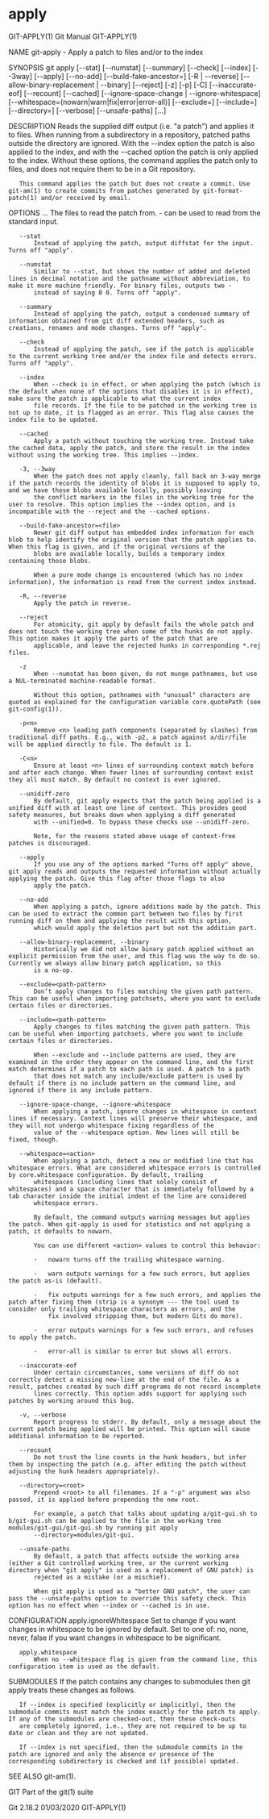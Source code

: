  # apply 
GIT-APPLY(1)                                                                                      Git Manual                                                                                     GIT-APPLY(1)

NAME
       git-apply - Apply a patch to files and/or to the index

SYNOPSIS
       git apply [--stat] [--numstat] [--summary] [--check] [--index] [--3way]
                 [--apply] [--no-add] [--build-fake-ancestor=<file>] [-R | --reverse]
                 [--allow-binary-replacement | --binary] [--reject] [-z]
                 [-p<n>] [-C<n>] [--inaccurate-eof] [--recount] [--cached]
                 [--ignore-space-change | --ignore-whitespace]
                 [--whitespace=(nowarn|warn|fix|error|error-all)]
                 [--exclude=<path>] [--include=<path>] [--directory=<root>]
                 [--verbose] [--unsafe-paths] [<patch>...]

DESCRIPTION
       Reads the supplied diff output (i.e. "a patch") and applies it to files. When running from a subdirectory in a repository, patched paths outside the directory are ignored. With the --index option
       the patch is also applied to the index, and with the --cached option the patch is only applied to the index. Without these options, the command applies the patch only to files, and does not require
       them to be in a Git repository.

       This command applies the patch but does not create a commit. Use git-am(1) to create commits from patches generated by git-format-patch(1) and/or received by email.

OPTIONS
       <patch>...
           The files to read the patch from.  - can be used to read from the standard input.

       --stat
           Instead of applying the patch, output diffstat for the input. Turns off "apply".

       --numstat
           Similar to --stat, but shows the number of added and deleted lines in decimal notation and the pathname without abbreviation, to make it more machine friendly. For binary files, outputs two -
           instead of saying 0 0. Turns off "apply".

       --summary
           Instead of applying the patch, output a condensed summary of information obtained from git diff extended headers, such as creations, renames and mode changes. Turns off "apply".

       --check
           Instead of applying the patch, see if the patch is applicable to the current working tree and/or the index file and detects errors. Turns off "apply".

       --index
           When --check is in effect, or when applying the patch (which is the default when none of the options that disables it is in effect), make sure the patch is applicable to what the current index
           file records. If the file to be patched in the working tree is not up to date, it is flagged as an error. This flag also causes the index file to be updated.

       --cached
           Apply a patch without touching the working tree. Instead take the cached data, apply the patch, and store the result in the index without using the working tree. This implies --index.

       -3, --3way
           When the patch does not apply cleanly, fall back on 3-way merge if the patch records the identity of blobs it is supposed to apply to, and we have those blobs available locally, possibly leaving
           the conflict markers in the files in the working tree for the user to resolve. This option implies the --index option, and is incompatible with the --reject and the --cached options.

       --build-fake-ancestor=<file>
           Newer git diff output has embedded index information for each blob to help identify the original version that the patch applies to. When this flag is given, and if the original versions of the
           blobs are available locally, builds a temporary index containing those blobs.

           When a pure mode change is encountered (which has no index information), the information is read from the current index instead.

       -R, --reverse
           Apply the patch in reverse.

       --reject
           For atomicity, git apply by default fails the whole patch and does not touch the working tree when some of the hunks do not apply. This option makes it apply the parts of the patch that are
           applicable, and leave the rejected hunks in corresponding *.rej files.

       -z
           When --numstat has been given, do not munge pathnames, but use a NUL-terminated machine-readable format.

           Without this option, pathnames with "unusual" characters are quoted as explained for the configuration variable core.quotePath (see git-config(1)).

       -p<n>
           Remove <n> leading path components (separated by slashes) from traditional diff paths. E.g., with -p2, a patch against a/dir/file will be applied directly to file. The default is 1.

       -C<n>
           Ensure at least <n> lines of surrounding context match before and after each change. When fewer lines of surrounding context exist they all must match. By default no context is ever ignored.

       --unidiff-zero
           By default, git apply expects that the patch being applied is a unified diff with at least one line of context. This provides good safety measures, but breaks down when applying a diff generated
           with --unified=0. To bypass these checks use --unidiff-zero.

           Note, for the reasons stated above usage of context-free patches is discouraged.

       --apply
           If you use any of the options marked "Turns off apply" above, git apply reads and outputs the requested information without actually applying the patch. Give this flag after those flags to also
           apply the patch.

       --no-add
           When applying a patch, ignore additions made by the patch. This can be used to extract the common part between two files by first running diff on them and applying the result with this option,
           which would apply the deletion part but not the addition part.

       --allow-binary-replacement, --binary
           Historically we did not allow binary patch applied without an explicit permission from the user, and this flag was the way to do so. Currently we always allow binary patch application, so this
           is a no-op.

       --exclude=<path-pattern>
           Don’t apply changes to files matching the given path pattern. This can be useful when importing patchsets, where you want to exclude certain files or directories.

       --include=<path-pattern>
           Apply changes to files matching the given path pattern. This can be useful when importing patchsets, where you want to include certain files or directories.

           When --exclude and --include patterns are used, they are examined in the order they appear on the command line, and the first match determines if a patch to each path is used. A patch to a path
           that does not match any include/exclude pattern is used by default if there is no include pattern on the command line, and ignored if there is any include pattern.

       --ignore-space-change, --ignore-whitespace
           When applying a patch, ignore changes in whitespace in context lines if necessary. Context lines will preserve their whitespace, and they will not undergo whitespace fixing regardless of the
           value of the --whitespace option. New lines will still be fixed, though.

       --whitespace=<action>
           When applying a patch, detect a new or modified line that has whitespace errors. What are considered whitespace errors is controlled by core.whitespace configuration. By default, trailing
           whitespaces (including lines that solely consist of whitespaces) and a space character that is immediately followed by a tab character inside the initial indent of the line are considered
           whitespace errors.

           By default, the command outputs warning messages but applies the patch. When git-apply is used for statistics and not applying a patch, it defaults to nowarn.

           You can use different <action> values to control this behavior:

           ·   nowarn turns off the trailing whitespace warning.

           ·   warn outputs warnings for a few such errors, but applies the patch as-is (default).

           ·   fix outputs warnings for a few such errors, and applies the patch after fixing them (strip is a synonym --- the tool used to consider only trailing whitespace characters as errors, and the
               fix involved stripping them, but modern Gits do more).

           ·   error outputs warnings for a few such errors, and refuses to apply the patch.

           ·   error-all is similar to error but shows all errors.

       --inaccurate-eof
           Under certain circumstances, some versions of diff do not correctly detect a missing new-line at the end of the file. As a result, patches created by such diff programs do not record incomplete
           lines correctly. This option adds support for applying such patches by working around this bug.

       -v, --verbose
           Report progress to stderr. By default, only a message about the current patch being applied will be printed. This option will cause additional information to be reported.

       --recount
           Do not trust the line counts in the hunk headers, but infer them by inspecting the patch (e.g. after editing the patch without adjusting the hunk headers appropriately).

       --directory=<root>
           Prepend <root> to all filenames. If a "-p" argument was also passed, it is applied before prepending the new root.

           For example, a patch that talks about updating a/git-gui.sh to b/git-gui.sh can be applied to the file in the working tree modules/git-gui/git-gui.sh by running git apply
           --directory=modules/git-gui.

       --unsafe-paths
           By default, a patch that affects outside the working area (either a Git controlled working tree, or the current working directory when "git apply" is used as a replacement of GNU patch) is
           rejected as a mistake (or a mischief).

           When git apply is used as a "better GNU patch", the user can pass the --unsafe-paths option to override this safety check. This option has no effect when --index or --cached is in use.

CONFIGURATION
       apply.ignoreWhitespace
           Set to change if you want changes in whitespace to be ignored by default. Set to one of: no, none, never, false if you want changes in whitespace to be significant.

       apply.whitespace
           When no --whitespace flag is given from the command line, this configuration item is used as the default.

SUBMODULES
       If the patch contains any changes to submodules then git apply treats these changes as follows.

       If --index is specified (explicitly or implicitly), then the submodule commits must match the index exactly for the patch to apply. If any of the submodules are checked-out, then these check-outs
       are completely ignored, i.e., they are not required to be up to date or clean and they are not updated.

       If --index is not specified, then the submodule commits in the patch are ignored and only the absence or presence of the corresponding subdirectory is checked and (if possible) updated.

SEE ALSO
       git-am(1).

GIT
       Part of the git(1) suite

Git 2.18.2                                                                                        01/03/2020                                                                                     GIT-APPLY(1)

